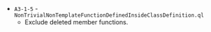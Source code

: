 - `A3-1-5` - `NonTrivialNonTemplateFunctionDefinedInsideClassDefinition.ql`
  - Exclude deleted member functions.
